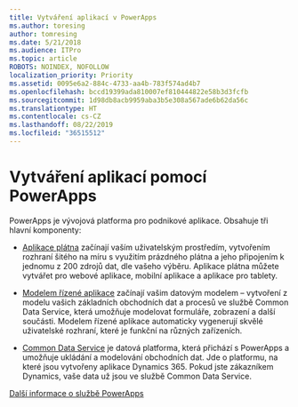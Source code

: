 ```yaml
---
title: Vytváření aplikací v PowerApps
ms.author: toresing
author: tomresing
ms.date: 5/21/2018
ms.audience: ITPro
ms.topic: article
ROBOTS: NOINDEX, NOFOLLOW
localization_priority: Priority
ms.assetid: 0095e6a2-884c-4733-aa4b-783f574ad4b7
ms.openlocfilehash: bccd19399ada810007ef810444822e58b3d3fcfb
ms.sourcegitcommit: 1d98db8acb9959aba3b5e308a567ade6b62da56c
ms.translationtype: HT
ms.contentlocale: cs-CZ
ms.lasthandoff: 08/22/2019
ms.locfileid: "36515512"
---
```

# <a name="create-apps-with-powerapps"></a>Vytváření aplikací pomocí PowerApps

PowerApps je vývojová platforma pro podnikové aplikace. Obsahuje tři hlavní komponenty: 
  
- [Aplikace plátna](https://go.microsoft.com/fwlink/?linkid=874495) začínají vaším uživatelským prostředím, vytvořením rozhraní šitého na míru s využitím prázdného plátna a jeho připojením k jednomu z 200 zdrojů dat, dle vašeho výběru. Aplikace plátna můžete vytvářet pro webové aplikace, mobilní aplikace a aplikace pro tablety. 
    
- [Modelem řízené aplikace](https://go.microsoft.com/fwlink/?linkid=874496) začínají vašim datovým modelem – vytvoření z modelu vašich základních obchodních dat a procesů ve službě Common Data Service, která umožňuje modelovat formuláře, zobrazení a další součásti. Modelem řízené aplikace automaticky vygenerují skvělé uživatelské rozhraní, které je funkční na různých zařízeních. 
    
- [Common Data Service](https://go.microsoft.com/fwlink/?linkid=874497) je datová platforma, která přichází s PowerApps a umožňuje ukládání a modelování obchodních dat. Jde o platformu, na které jsou vytvořeny aplikace Dynamics 365. Pokud jste zákazníkem Dynamics, vaše data už jsou ve službě Common Data Service. 
    
[Další informace o službě PowerApps](https://go.microsoft.com/fwlink/?linkid=874498)
  

